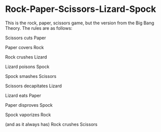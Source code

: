 # Rock-Paper-Scissors-Lizard-Spock
This is the rock, paper, scissors game, but the version from the Big Bang Theory. The rules are as follows:

Scissors cuts Paper

Paper covers Rock

Rock crushes Lizard

Lizard poisons Spock

Spock smashes Scissors

Scissors decapitates Lizard

Lizard eats Paper

Paper disproves Spock

Spock vaporizes Rock

(and as it always has) Rock crushes Scissors
